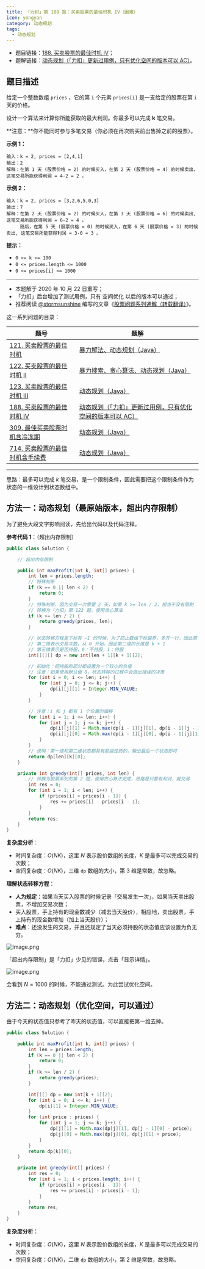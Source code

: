 ```yaml
---
title: 「力扣」第 188 题：买卖股票的最佳时机 IV（困难）
icon: yongyan
category: 动态规划
tags:
  - 动态规划
---
```


- 题目链接：[188. 买卖股票的最佳时机 IV](https://leetcode-cn.com/problems/best-time-to-buy-and-sell-stock-iv//)；
- 题解链接：[动态规划（「力扣」更新过用例，只有优化空间的版本可以 AC）](https://leetcode-cn.com/problems/best-time-to-buy-and-sell-stock-iv/solution/dong-tai-gui-hua-by-liweiwei1419-4/)。

## 题目描述

给定一个整数数组 `prices` ，它的第 `i` 个元素 `prices[i]` 是一支给定的股票在第 `i` 天的价格。

设计一个算法来计算你所能获取的最大利润。你最多可以完成 **k** 笔交易。

**注意：**你不能同时参与多笔交易（你必须在再次购买前出售掉之前的股票）。

**示例 1：**

```
输入：k = 2, prices = [2,4,1]
输出：2
解释：在第 1 天 (股票价格 = 2) 的时候买入，在第 2 天 (股票价格 = 4) 的时候卖出，这笔交易所能获得利润 = 4-2 = 2 。
```

**示例 2：**

```
输入：k = 2, prices = [3,2,6,5,0,3]
输出：7
解释：在第 2 天 (股票价格 = 2) 的时候买入，在第 3 天 (股票价格 = 6) 的时候卖出, 这笔交易所能获得利润 = 6-2 = 4 。
     随后，在第 5 天 (股票价格 = 0) 的时候买入，在第 6 天 (股票价格 = 3) 的时候卖出, 这笔交易所能获得利润 = 3-0 = 3 。
```

**提示：**

- `0 <= k <= 100`
- `0 <= prices.length <= 1000`
- `0 <= prices[i] <= 1000`

---

- 本题解于 2020 年 10 月 22 日重写；
- 「力扣」后台增加了测试用例，只有 空间优化 以后的版本可以通过；
- 推荐阅读 [@stormsunshine](/u/stormsunshine/) 编写的文章《[股票问题系列通解（转载翻译）](https://leetcode-cn.com/circle/article/qiAgHn/)》。

这一系列问题的目录：

| 题号                                                                                                                     | 题解                                                                                                                                                                          |
| ------------------------------------------------------------------------------------------------------------------------ | ----------------------------------------------------------------------------------------------------------------------------------------------------------------------------- |
| [121. 买卖股票的最佳时机](https://leetcode-cn.com/problems/best-time-to-buy-and-sell-stock)                              | [暴力解法、动态规划（Java）](https://leetcode-cn.com/problems/best-time-to-buy-and-sell-stock/solution/bao-li-mei-ju-dong-tai-gui-hua-chai-fen-si-xiang-b/)                   |
| [122. 买卖股票的最佳时机 II](https://leetcode-cn.com/problems/best-time-to-buy-and-sell-stock-ii)                        | [暴力搜索、贪心算法、动态规划（Java）](https://leetcode-cn.com/problems/best-time-to-buy-and-sell-stock-ii/solution/tan-xin-suan-fa-by-liweiwei1419-2/)                       |
| [123. 买卖股票的最佳时机 III](https://leetcode-cn.com/problems/best-time-to-buy-and-sell-stock-iii)                      | [动态规划（Java）](https://leetcode-cn.com/problems/best-time-to-buy-and-sell-stock-iii/solution/dong-tai-gui-hua-by-liweiwei1419-7/)                                         |
| [188. 买卖股票的最佳时机 IV](https://leetcode-cn.com/problems/best-time-to-buy-and-sell-stock-iv)                        | [动态规划（「力扣」更新过用例，只有优化空间的版本可以 AC）](https://leetcode-cn.com/problems/best-time-to-buy-and-sell-stock-iv/solution/dong-tai-gui-hua-by-liweiwei1419-4/) |
| [309. 最佳买卖股票时机含冷冻期](https://leetcode-cn.com/problems/best-time-to-buy-and-sell-stock-with-cooldown)          | [动态规划（Java）](https://leetcode-cn.com/problems/best-time-to-buy-and-sell-stock-with-cooldown/solution/dong-tai-gui-hua-by-liweiwei1419-5/)                               |
| [714. 买卖股票的最佳时机含手续费](https://leetcode-cn.com/problems/best-time-to-buy-and-sell-stock-with-transaction-fee) | [动态规划（Java）](https://leetcode-cn.com/problems/best-time-to-buy-and-sell-stock-with-transaction-fee/solution/dong-tai-gui-hua-by-liweiwei1419-6/)                        |

---

思路：最多可以完成 $k$ 笔交易，是一个限制条件，因此需要把这个限制条件作为状态的一维设计到状态数组中。

## 方法一：动态规划（最原始版本，超出内存限制）

为了避免大段文字影响阅读，先给出代码以及代码注释。

**参考代码 1**：（超出内存限制）

```Java []
public class Solution {

    // 超出内存限制

    public int maxProfit(int k, int[] prices) {
        int len = prices.length;
        // 特殊判断
        if (k == 0 || len < 2) {
            return 0;
        }
        // 特殊判断，因为交易一次需要 2 天，如果 k >= len / 2，相当于没有限制
        // 转换为「力扣」第 122 题，使用贪心算法
        if (k >= len / 2) {
            return greedy(prices, len);
        }

        // 状态转移方程里下标有 -1 的时候，为了防止数组下标越界，多开一行，因此第一维的长度是 len + 1
        // 第二维表示交易次数，从 0 开始，因此第二维的长度是 k + 1
        // 第三维表示是否持股，0：不持股，1：持股
        int[][][] dp = new int[len + 1][k + 1][2];

        // 初始化：把持股的部分都设置为一个较小的负值
        // 注意：如果使用默认值 0，状态转移的过程中会做出错误的决策
        for (int i = 0; i <= len; i++) {
            for (int j = 0; j <= k; j++) {
                dp[i][j][1] = Integer.MIN_VALUE;
            }
        }

        // 注意：i 和 j 都有 1 个位置的偏移
        for (int i = 1; i <= len; i++) {
            for (int j = 1; j <= k; j++) {
                dp[i][j][1] = Math.max(dp[i - 1][j][1], dp[i - 1][j - 1][0] - prices[i - 1]);
                dp[i][j][0] = Math.max(dp[i - 1][j][0], dp[i - 1][j][1] + prices[i - 1]);
            }
        }
        // 说明：第一维和第二维状态都具有前缀性质的，输出最后一个状态即可
        return dp[len][k][0];
    }

    private int greedy(int[] prices, int len) {
        // 转换为股票系列的第 2 题，使用贪心算法完成，思路是只要有利润，就交易
        int res = 0;
        for (int i = 1; i < len; i++) {
            if (prices[i] > prices[i - 1]) {
                res += prices[i] - prices[i - 1];
            }
        }
        return res;
    }
}
```

**复杂度分析**：

- 时间复杂度：$O(NK)$，这里 $N$ 表示股价数组的长度，$K$ 是最多可以完成交易的次数；
- 空间复杂度：$O(NK)$，三维 `dp` 数组的大小，第 $3$ 维是常数，故忽略。

**理解状态转移方程**：

- **人为规定**：如果当天买入股票的时候记录「交易发生一次」，如果当天卖出股票，不增加交易次数；
- 买入股票，手上持有的现金数减少（减去当天股价），相应地，卖出股票，手上持有的现金数增加（加上当天股价）；
- **难点**：还没发生的交易，并且还规定了当天必须持股的状态值应该设置为负无穷。

![image.png](https://pic.leetcode-cn.com/1603381708-lQNMqp-image.png)

「超出内存限制」是「力扣」少见的错误，点击「显示详情」。

![image.png](https://pic.leetcode-cn.com/1603381749-WjwOwE-image.png)

会看到 $N = 1000$ 的时候，不能通过测试。为此尝试优化空间。

## 方法二：动态规划（优化空间，可以通过）

由于今天的状态值只参考了昨天的状态值，可以直接把第一维去掉。

```Java []
public class Solution {

    public int maxProfit(int k, int[] prices) {
        int len = prices.length;
        if (k == 0 || len < 2) {
            return 0;
        }
        if (k >= len / 2) {
            return greedy(prices);
        }

        int[][] dp = new int[k + 1][2];
        for (int i = 0; i <= k; i++) {
            dp[i][1] = Integer.MIN_VALUE;
        }
        for (int price : prices) {
            for (int j = 1; j <= k; j++) {
                dp[j][1] = Math.max(dp[j][1], dp[j - 1][0] - price);
                dp[j][0] = Math.max(dp[j][0], dp[j][1] + price);
            }
        }
        return dp[k][0];
    }

    private int greedy(int[] prices) {
        int res = 0;
        for (int i = 1; i < prices.length; i++) {
            if (prices[i] > prices[i - 1]) {
                res += prices[i] - prices[i - 1];
            }
        }
        return res;
    }
}
```

**复杂度分析**：

- 时间复杂度：$O(NK)$，这里 $N$ 表示股价数组的长度，$K$ 是最多可以完成交易的次数；
- 空间复杂度：$O(NK)$，二维 `dp` 数组的大小，第 $2$ 维是常数，故忽略。
